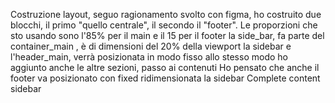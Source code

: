 Costruzione layout, seguo ragionamento svolto con figma, ho costruito due blocchi, il primo "quello centrale", il secondo il "footer". Le proporzioni che sto usando sono l'85% per il main e il 15 per il footer
la side_bar, fa parte del container_main , è di dimensioni del 20% della viewport
la sidebar e l'header_main, verrà posizionata in modo fisso
allo stesso modo ho aggiunto anche le altre sezioni, passo ai contenuti
Ho pensato che anche il footer va posizionato con fixed
ridimensionata la sidebar
Complete content sidebar
